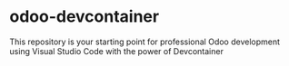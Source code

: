 # odoo-devcontainer
This repository is your starting point for professional Odoo development using Visual Studio Code with the power of Devcontainer
